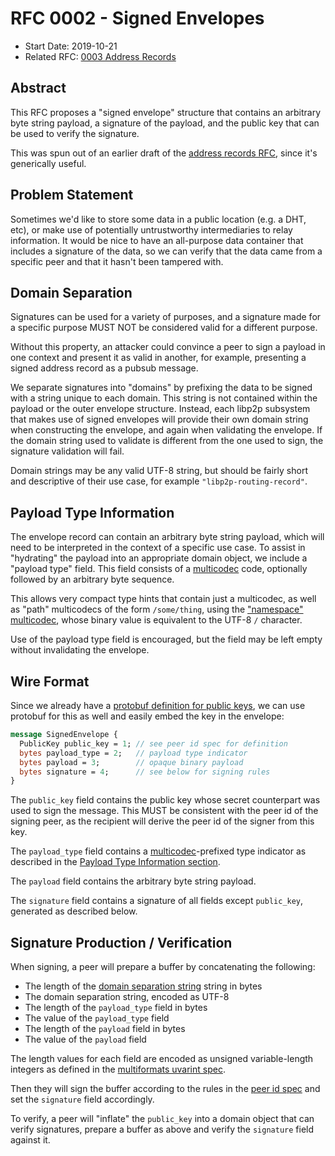 # RFC 0002 - Signed Envelopes

- Start Date: 2019-10-21
- Related RFC: [0003 Address Records][addr-records-rfc]

## Abstract

This RFC proposes a "signed envelope" structure that contains an arbitrary byte
string payload, a signature of the payload, and the public key that can be used
to verify the signature.

This was spun out of an earlier draft of the [address records
RFC][addr-records-rfc], since it's generically useful.

## Problem Statement

Sometimes we'd like to store some data in a public location (e.g. a DHT, etc),
or make use of potentially untrustworthy intermediaries to relay information. It
would be nice to have an all-purpose data container that includes a signature of
the data, so we can verify that the data came from a specific peer and that it hasn't
been tampered with.

## Domain Separation

Signatures can be used for a variety of purposes, and a signature made for a
specific purpose MUST NOT be considered valid for a different purpose.

Without this property, an attacker could convince a peer to sign a payload in
one context and present it as valid in another, for example, presenting a signed
address record as a pubsub message.

We separate signatures into "domains" by prefixing the data to be signed with a
string unique to each domain. This string is not contained within the payload or
the outer envelope structure. Instead, each libp2p subsystem that makes use of
signed envelopes will provide their own domain string when constructing the
envelope, and again when validating the envelope. If the domain string used to
validate is different from the one used to sign, the signature validation will
fail.

Domain strings may be any valid UTF-8 string, but should be fairly short and
descriptive of their use case, for example `"libp2p-routing-record"`.

## Payload Type Information

The envelope record can contain an arbitrary byte string payload, which will
need to be interpreted in the context of a specific use case. To assist in
"hydrating" the payload into an appropriate domain object, we include a "payload
type" field. This field consists of a [multicodec][multicodec] code,
optionally followed by an arbitrary byte sequence.

This allows very compact type hints that contain just a multicodec, as well as
"path" multicodecs of the form `/some/thing`, using the ["namespace"
multicodec](https://github.com/multiformats/multicodec/blob/master/table.csv#L23),
whose binary value is equivalent to the UTF-8 `/` character.

Use of the payload type field is encouraged, but the field may be left empty
without invalidating the envelope.

## Wire Format

Since we already have a [protobuf definition for public keys][peer-id-spec], we
can use protobuf for this as well and easily embed the key in the envelope:


```protobuf
message SignedEnvelope {
  PublicKey public_key = 1; // see peer id spec for definition
  bytes payload_type = 2;   // payload type indicator
  bytes payload = 3;        // opaque binary payload
  bytes signature = 4;      // see below for signing rules
}
```

The `public_key` field contains the public key whose secret counterpart was used
to sign the message. This MUST be consistent with the peer id of the signing
peer, as the recipient will derive the peer id of the signer from this key.

The `payload_type` field contains a [multicodec][multicodec]-prefixed type
indicator as described in the [Payload Type Information
section](#payload-type-information).

The `payload` field contains the arbitrary byte string payload.

The `signature` field contains a signature of all fields except `public_key`,
generated as described below.

## Signature Production / Verification

When signing, a peer will prepare a buffer by concatenating the following:

- The length of the [domain separation string](#domain-separation) string in
  bytes
- The domain separation string, encoded as UTF-8
- The length of the `payload_type` field in bytes
- The value of the `payload_type` field
- The length of the `payload` field in bytes
- The value of the `payload` field

The length values for each field are encoded as unsigned variable-length
integers as defined in the [multiformats uvarint spec][uvarint].

Then they will sign the buffer according to the rules in the [peer id
spec][peer-id-spec] and set the `signature` field accordingly.

To verify, a peer will "inflate" the `public_key` into a domain object that can
verify signatures, prepare a buffer as above and verify the `signature` field
against it.

[addr-records-rfc]: ./0003-address-records.md
[peer-id-spec]: ../peer-ids/peer-ids.md
[multicodec]: https://github.com/multiformats/multicodec
[uvarint]: https://github.com/multiformats/unsigned-varint
